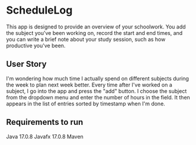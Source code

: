 # ScheduleLog
This app is designed to provide an overview of your schoolwork. You add the subject you've been working on, record the start and end times, and you can write a brief note about your study session, such as how productive you've been. 

## User Story
I'm wondering how much time I actually spend on different subjects during the week to plan next week better. Every time after I've worked on a subject, I go into the app and press the "add" button. I choose the subject from the dropdown menu and enter the number of hours in the field. It then appears in the list of entries sorted by timestamp when I'm done.

## Requirements to run
Java 17.0.8
Javafx 17.0.8
Maven 